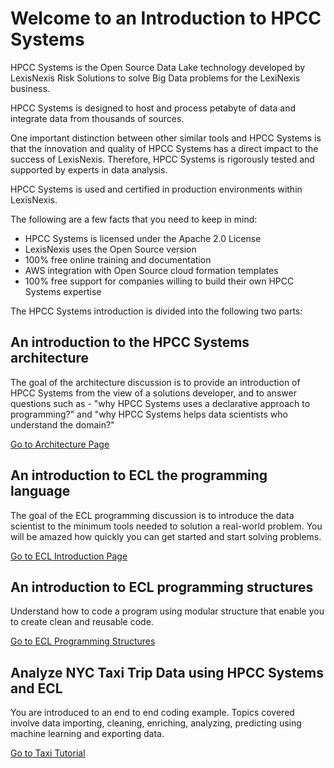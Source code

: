 # Welcome to an Introduction to HPCC Systems
HPCC Systems is the Open Source Data Lake technology developed by LexisNexis Risk Solutions to solve Big Data problems for the LexiNexis business.

HPCC Systems is designed to host and process petabyte of data and integrate data from thousands of sources. 

One important distinction between other similar tools and HPCC Systems is that the innovation and quality of HPCC Systems has a direct impact to the success of LexisNexis. Therefore, HPCC Systems is rigorously tested and supported by experts in data analysis.  

HPCC Systems is used and certified in production environments within LexisNexis.

The following are a few facts that you need to keep in mind:

* HPCC Systems is licensed under the Apache 2.0 License
* LexisNexis uses the Open Source version
* 100% free online training and documentation
* AWS integration with Open Source cloud formation templates
* 100% free support for companies willing to build their own HPCC Systems expertise

The HPCC Systems introduction is divided into the following two parts:

## An introduction to the HPCC Systems architecture
The goal of the architecture discussion is to provide an introduction of HPCC Systems from the view of a solutions developer, and to answer questions such as - "why HPCC Systems uses a declarative approach to programming?" and "why HPCC Systems helps data scientists who understand the domain?"

[Go to Architecture Page](docs/Architecture.md)


## An introduction to ECL the programming language
The goal of the ECL programming discussion is to introduce the data scientist to the minimum tools needed to solution a real-world problem. You will be amazed how quickly you can get started and start solving problems. 

[Go to  ECL Introduction Page](docs/ECL_Introduction.md)


## An introduction to ECL programming structures
Understand how to code a program using modular structure that enable you to create clean and reusable code.

[Go to  ECL Programming Structures](docs/ECL_Programming_Structures.md)

## Analyze NYC Taxi Trip Data using HPCC Systems and ECL
You are introduced to an end to end coding example. Topics covered involve data importing, cleaning, enriching, analyzing, predicting using machine learning and exporting data.

[Go to  Taxi Tutorial](Taxi_Tutorial/README.md)